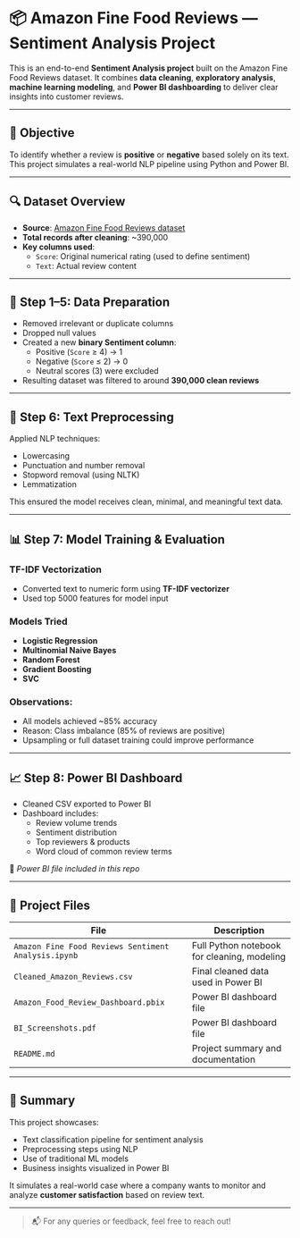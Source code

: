 
# 📦 Amazon Fine Food Reviews — Sentiment Analysis Project

This is an end-to-end **Sentiment Analysis project** built on the Amazon Fine Food Reviews dataset. It combines **data cleaning**, **exploratory analysis**, **machine learning modeling**, and **Power BI dashboarding** to deliver clear insights into customer reviews.

---

## 🧠 Objective

To identify whether a review is **positive** or **negative** based solely on its text.  
This project simulates a real-world NLP pipeline using Python and Power BI.

---

## 🔍 Dataset Overview

- **Source**: [Amazon Fine Food Reviews dataset](https://www.kaggle.com/datasets/snap/amazon-fine-food-reviews)
- **Total records after cleaning**: ~390,000
- **Key columns used**:
  - `Score`: Original numerical rating (used to define sentiment)
  - `Text`: Actual review content

---

## 🧹 Step 1–5: Data Preparation

- Removed irrelevant or duplicate columns
- Dropped null values
- Created a new **binary Sentiment column**:
  - Positive (`Score` ≥ 4) → 1
  - Negative (`Score` ≤ 2) → 0
  - Neutral scores (3) were excluded
- Resulting dataset was filtered to around **390,000 clean reviews**

---

## 🧼 Step 6: Text Preprocessing

Applied NLP techniques:
- Lowercasing
- Punctuation and number removal
- Stopword removal (using NLTK)
- Lemmatization

This ensured the model receives clean, minimal, and meaningful text data.

---

## 📊 Step 7: Model Training & Evaluation

### TF-IDF Vectorization
- Converted text to numeric form using **TF-IDF vectorizer**
- Used top 5000 features for model input

### Models Tried
- **Logistic Regression**
- **Multinomial Naive Bayes**
- **Random Forest**
- **Gradient Boosting**
- **SVC**

### Observations:
- All models achieved ~85% accuracy
- Reason: Class imbalance (85% of reviews are positive)
- Upsampling or full dataset training could improve performance

---

## 📈 Step 8: Power BI Dashboard

- Cleaned CSV exported to Power BI
- Dashboard includes:
  - Review volume trends
  - Sentiment distribution
  - Top reviewers & products
  - Word cloud of common review terms

🔗 *Power BI file included in this repo*

---

## 📁 Project Files

| File | Description |
|------|-------------|
| `Amazon Fine Food Reviews Sentiment Analysis.ipynb` | Full Python notebook for cleaning, modeling |
| `Cleaned_Amazon_Reviews.csv` | Final cleaned data used in Power BI |
| `Amazon_Food_Review_Dashboard.pbix` | Power BI dashboard file |
| `BI_Screenshots.pdf` | Power BI dashboard file |
| `README.md` | Project summary and documentation |

---

## 📌 Summary

This project showcases:
- Text classification pipeline for sentiment analysis
- Preprocessing steps using NLP
- Use of traditional ML models
- Business insights visualized in Power BI

It simulates a real-world case where a company wants to monitor and analyze **customer satisfaction** based on review text.

---

> 📬 For any queries or feedback, feel free to reach out!

